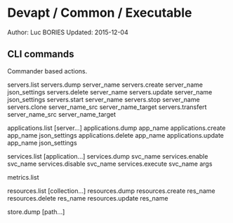 Devapt / Common / Executable
============================

Author: Luc BORIES
Updated: 2015-12-04


CLI commands
------------

Commander based actions.

servers.list
servers.dump		server_name
servers.create		server_name json_settings
servers.delete		server_name
servers.update		server_name json_settings
servers.start		server_name
servers.stop		server_name
servers.clone		server_name_src server_name_target
servers.transfert	server_name_src server_name_target

applications.list	[server...]
applications.dump	app_name
applications.create	app_name json_settings
applications.delete	app_name
applications.update	app_name json_settings

services.list		[application...]
services.dump		svc_name
services.enable		svc_name
services.disable	svc_name
services.execute	svc_name args

metrics.list

resources.list		[collection...]
resources.dump
resources.create	res_name
resources.delete	res_name
resources.update	res_name

store.dump	[path...]